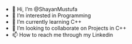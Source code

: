 - 👋 Hi, I’m @ShayanMustufa
- 👀 I’m interested in Programming
- 🌱 I’m currently learning C++
- 💞️ I’m looking to collaborate on Projects in C++
- 📫 How to reach me through my Linkedin

<!---
Shayanmustufa/Shayanmustufa is a ✨ special ✨ repository because its `README.md` (this file) appears on your GitHub profile.
You can click the Preview link to take a look at your changes.
--->
